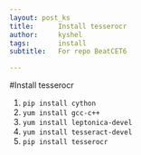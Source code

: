 ```yaml
---
layout: post_ks
title:      Install tesserocr
author:     kyshel
tags: 		install
subtitle:  	For repo BeatCET6

---
```


#Install tesserocr

1. `pip install cython`
2. `yum install gcc-c++`
3. `yum install leptonica-devel`
4. `yum install tesseract-devel`
5. `pip install tesserocr`
